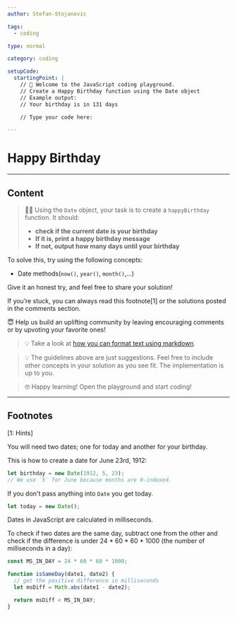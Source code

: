 ```yaml
---
author: Stefan-Stojanovic

tags:
  - coding

type: normal

category: coding

setupCode:
  startingPoint: |
    // 👋 Welcome to the JavaScript coding playground.
    // Create a Happy Birthday function using the Date object
    // Example output:
    // Your birthday is in 131 days

    // Type your code here:

---
```


# Happy Birthday

---

## Content

> 👩‍💻 Using the `Date` object, your task is to create a `happyBirthday` function. It should:
> - **check if the current date is your birthday**
> - **If it is, print a happy birthday message**
> - **If not, output how many days until your birthday**

To solve this, try using the following concepts:
- Date methods(`now()`, `year()`, `month()`,...)

Give it an honest try, and feel free to share your solution!

If you’re stuck, you can always read this footnote[1] or the solutions posted in the comments section.

😇 Help us build an uplifting community by leaving encouraging comments or by upvoting your favorite ones!
> 💡 Take a look at [how you can format text using markdown](https://www.enki.com/glossary/general/markdown-formatting).

> 💡 The guidelines above are just suggestions. Feel free to include other concepts in your solution as you see fit. The implementation is up to you.

> 🤓 Happy learning! Open the playground and start coding!


---

## Footnotes

[1: Hints]

You will need two dates; one for today and another for your birthday.

This is how to create a date for June 23rd, 1912: 

```javascript
let birthday = new Date(1912, 5, 23);
// We use `5` for June because months are 0-indexed. 
```

If you don't pass anything into `Date` you get today.

```javascript
let today = new Date();
```

Dates in JavaScript are calculated in milliseconds.

To check if two dates are the same day, subtract one from the other and check if the difference is under 24 * 60 * 60 * 1000 (the number of milliseconds in a day):

```javascript
const MS_IN_DAY = 24 * 60 * 60 * 1000;

function isSameDay(date1, date2) {
  // get the positive difference in milliseconds
  let msDiff = Math.abs(date1 - date2);

  return msDiff < MS_IN_DAY;
}
```
